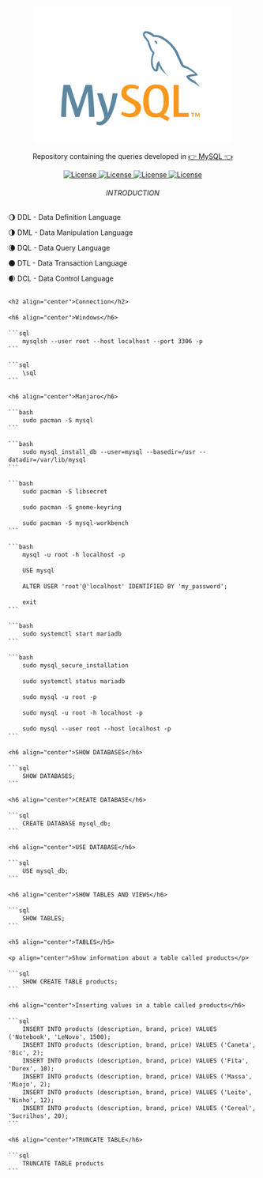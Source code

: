 <p align="center"><img src="mysql.svg" width="400"></p>

<p align="center">Repository containing the queries developed in <a href="https://www.mysql.com/">👉 MySQL 👈</a></p>

<p align="center">
    <a href="https://opensource.org/licenses/MIT">
        <img alt="License" src="https://img.shields.io/badge/License-MIT-yellow.svg">
    </a>
    <a href="#">
        <img alt="License" src="https://img.shields.io/github/languages/count/Adath/MySQL">
    </a>
    <a href="#">
        <img alt="License" src="https://img.shields.io/github/last-commit/Adath/MySQL">
    </a>
    <a href="#">
        <img alt="License" src="https://img.shields.io/github/followers/Adath?style=social">
    </a>
</p>

<h6 align="center">INTRODUCTION</h6>

<p>🌖 DDL - Data Definition Language</p>

<p>🌗 DML - Data Manipulation Language</p>

<p>🌘 DQL - Data Query Language</p>

<p>🌑 DTL - Data Transaction Language</p>

<p>🌒 DCL - Data Control Language</p>

````

<h2 align="center">Connection</h2>

<h6 align="center">Windows</h6>

```sql
    mysqlsh --user root --host localhost --port 3306 -p
```

```sql
    \sql
```

<h6 align="center">Manjaro</h6>

```bash
    sudo pacman -S mysql
```

```bash
    sudo mysql_install_db --user=mysql --basedir=/usr --datadir=/var/lib/mysql
```

```bash
    sudo pacman -S libsecret

    sudo pacman -S gnome-keyring

    sudo pacman -S mysql-workbench
```

```bash
    mysql -u root -h localhost -p

    USE mysql

    ALTER USER 'root'@'localhost' IDENTIFIED BY 'my_password';

    exit
```

```bash
    sudo systemctl start mariadb
```

```bash
    sudo mysql_secure_installation

    sudo systemctl status mariadb

    sudo mysql -u root -p

    sudo mysql -u root -h localhost -p

    sudo mysql --user root --host localhost -p
```

<h6 align="center">SHOW DATABASES</h6>

```sql
    SHOW DATABASES;
```

<h6 align="center">CREATE DATABASE</h6>

```sql
    CREATE DATABASE mysql_db;
```

<h6 align="center">USE DATABASE</h6>

```sql
    USE mysql_db;
```

<h6 align="center">SHOW TABLES AND VIEWS</h6>

```sql
    SHOW TABLES;
```

<h5 align="center">TABLES</h5>

<p align="center">Show information about a table called products</p>

```sql
    SHOW CREATE TABLE products;
```

<h6 align="center">Inserting values in a table called products</h6>

```sql
    INSERT INTO products (description, brand, price) VALUES ('Notebook', 'LeNovo', 1500);
    INSERT INTO products (description, brand, price) VALUES ('Caneta', 'Bic', 2);
    INSERT INTO products (description, brand, price) VALUES ('Fita', 'Durex', 10);
    INSERT INTO products (description, brand, price) VALUES ('Massa', 'Miojo', 2);
    INSERT INTO products (description, brand, price) VALUES ('Leite', 'Ninho', 12);
    INSERT INTO products (description, brand, price) VALUES ('Cereal', 'Sucrilhos', 20);
```

<h6 align="center">TRUNCATE TABLE</h6>

```sql
    TRUNCATE TABLE products
```